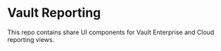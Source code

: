 # Vault Reporting

This repo contains share UI components for Vault Enterprise and Cloud reporting views.
